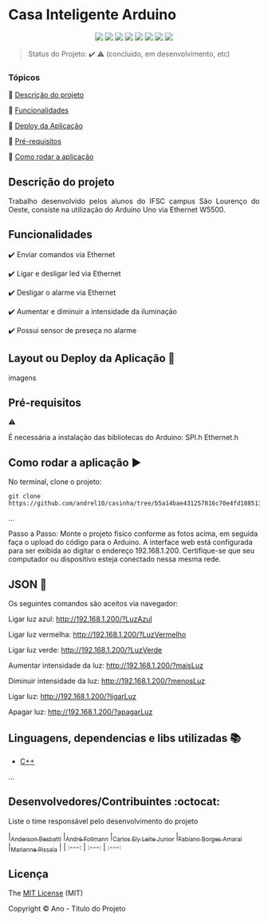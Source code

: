 <h1>Casa Inteligente Arduino</h1> 

<p align="center">
  <img src="https://img.shields.io/static/v1?label=react&message=framework&color=blue&style=for-the-badge&logo=REACT"/>
  <img src="https://img.shields.io/static/v1?label=Netlify&message=deploy&color=blue&style=for-the-badge&logo=netlify"/>
  <img src="http://img.shields.io/static/v1?label=License&message=MIT&color=green&style=for-the-badge"/>
  <img src="http://img.shields.io/static/v1?label=Ruby&message=2.6.3&color=red&style=for-the-badge&logo=ruby"/>
  <img src="http://img.shields.io/static/v1?label=Ruby%20On%20Rails%20&message=6.0.2.2&color=red&style=for-the-badge&logo=ruby"/>
  <img src="http://img.shields.io/static/v1?label=TESTES&message=%3E100&color=GREEN&style=for-the-badge"/>
   <img src="http://img.shields.io/static/v1?label=STATUS&message=EM%20DESENVOLVIMENTO&color=RED&style=for-the-badge"/>
   <img src="http://img.shields.io/static/v1?label=STATUS&message=CONCLUIDO&color=GREEN&style=for-the-badge"/>
</p>

> Status do Projeto: :heavy_check_mark: :warning: (concluido, em desenvolvimento, etc)

### Tópicos 

:small_blue_diamond: [Descrição do projeto](#descrição-do-projeto)

:small_blue_diamond: [Funcionalidades](#funcionalidades)

:small_blue_diamond: [Deploy da Aplicação](#deploy-da-aplicação-dash)

:small_blue_diamond: [Pré-requisitos](#pré-requisitos)

:small_blue_diamond: [Como rodar a aplicação](#como-rodar-a-aplicação-arrow_forward)



## Descrição do projeto 

<p align="justify">
  Trabalho desenvolvido pelos alunos do IFSC campus São Lourenço do Oeste, consiste na utilização do Arduino Uno via Ethernet W5500.  
</p>

## Funcionalidades

:heavy_check_mark: Enviar comandos via Ethernet 

:heavy_check_mark: Ligar e desligar led via Ethernet  

:heavy_check_mark: Desligar o alarme via Ethernet 

:heavy_check_mark: Aumentar e diminuir a intensidade da iluminação

:heavy_check_mark: Possui sensor de preseça no alarme

## Layout ou Deploy da Aplicação :dash:

imagens

## Pré-requisitos

:warning: 

É necessária a instalação das bibliotecas do Arduino: 
SPI.h
Ethernet.h

## Como rodar a aplicação :arrow_forward:

No terminal, clone o projeto: 

```
git clone https://github.com/andrel10/casinha/tree/b5a14bae431257816c70e4fd1085136ff70b58c8
```

... 

Passo a Passo:
Monte o projeto físico conforme as fotos acima, em seguida faça o upload do código para o Arduino.
A interface web está configurada para ser exibida ao digitar o endereço 192.168.1.200. Certifique-se que seu computador ou dispositivo esteja conectado nessa mesma rede.

## JSON :floppy_disk:

Os seguintes comandos são aceitos via navegador:

Ligar luz azul:
http://192.168.1.200/?LuzAzul

Ligar luz vermelha:
http://192.168.1.200/?LuzVermelho

Ligar luz verde:
http://192.168.1.200/?LuzVerde

Aumentar intensidade da luz:
http://192.168.1.200/?maisLuz

Diminuir intensidade da luz:
http://192.168.1.200/?menosLuz

Ligar luz:
http://192.168.1.200/?ligarLuz

Apagar luz:
http://192.168.1.200/?apagarLuz




## Linguagens, dependencias e libs utilizadas :books:

- [C++](https://cplusplus.com/)

...


## Desenvolvedores/Contribuintes :octocat:

Liste o time responsável pelo desenvolvimento do projeto

|[<sub>Anderson Besbatti</sub>](https://github.com/andersonbesbatti) 
|[<sub>André Follmann</sub>](https://github.com/andrel10) 
|[<sub>Carlos Ely Leite Junior</sub>](https://github.com/carlos059) 
|[<sub>Fabiano Borges Amaral</sub>](https://github.com/fabianoborgesamaral) 
|[<sub>Marianne Pissaia</sub>](https://github.com/mariannepissaia) |
| :---: | :---: | :---: 

## Licença 

The [MIT License]() (MIT)

Copyright :copyright: Ano - Titulo do Projeto
